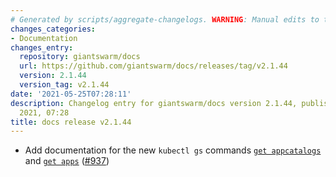 ```yaml
---
# Generated by scripts/aggregate-changelogs. WARNING: Manual edits to this files will be overwritten.
changes_categories:
- Documentation
changes_entry:
  repository: giantswarm/docs
  url: https://github.com/giantswarm/docs/releases/tag/v2.1.44
  version: 2.1.44
  version_tag: v2.1.44
date: '2021-05-25T07:28:11'
description: Changelog entry for giantswarm/docs version 2.1.44, published on 25 May
  2021, 07:28
title: docs release v2.1.44
---
```


- Add documentation for the new `kubectl gs` commands [`get appcatalogs`](https://docs.giantswarm.io/use-the-api/kubectl-gs/get-appcatalogs/) and [`get apps`](https://docs.giantswarm.io/use-the-api/kubectl-gs/get-apps/) ([#937](https://github.com/giantswarm/docs/pull/937))
